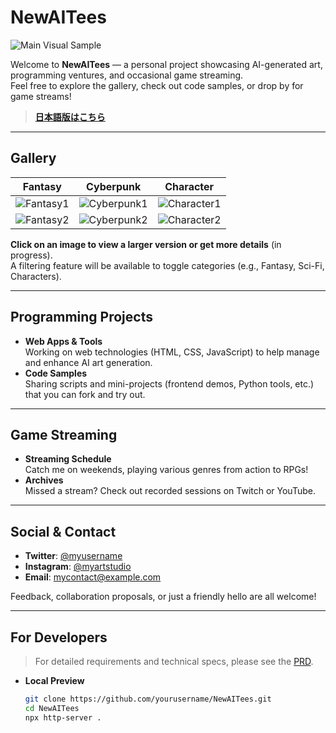 # NewAITees

![Main Visual Sample](./images/main-visual-sample.jpg)

Welcome to **NewAITees** — a personal project showcasing AI-generated art, programming ventures, and occasional game streaming.  
Feel free to explore the gallery, check out code samples, or drop by for game streams!

> **[日本語版はこちら](./README.md)**

---

## Gallery

| Fantasy | Cyberpunk | Character |
|---|---|---|
| ![Fantasy1](./images/fantasy1.jpg) | ![Cyberpunk1](./images/cyberpunk1.jpg) | ![Character1](./images/character1.jpg) |
| ![Fantasy2](./images/fantasy2.jpg) | ![Cyberpunk2](./images/cyberpunk2.jpg) | ![Character2](./images/character2.jpg) |

**Click on an image to view a larger version or get more details** (in progress).  
A filtering feature will be available to toggle categories (e.g., Fantasy, Sci-Fi, Characters).

---

## Programming Projects

- **Web Apps & Tools**  
  Working on web technologies (HTML, CSS, JavaScript) to help manage and enhance AI art generation.  
- **Code Samples**  
  Sharing scripts and mini-projects (frontend demos, Python tools, etc.) that you can fork and try out.

---

## Game Streaming

- **Streaming Schedule**  
  Catch me on weekends, playing various genres from action to RPGs!  
- **Archives**  
  Missed a stream? Check out recorded sessions on Twitch or YouTube.

---

## Social & Contact

- **Twitter**: [@myusername](https://twitter.com/)  
- **Instagram**: [@myartstudio](https://instagram.com/)  
- **Email**: mycontact@example.com  

Feedback, collaboration proposals, or just a friendly hello are all welcome!

---

## For Developers

> For detailed requirements and technical specs, please see the [PRD](./docs/PRD.md).

- **Local Preview**  
  ```bash
  git clone https://github.com/yourusername/NewAITees.git
  cd NewAITees
  npx http-server .
